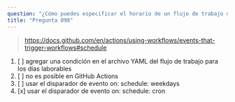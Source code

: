 ```yaml
---
question: "¿Cómo puedes especificar el horario de un flujo de trabajo de GitHub Actions para que se ejecute solo en días laborables?"
title: "Pregunta 098"
---
```


> https://docs.github.com/en/actions/using-workflows/events-that-trigger-workflows#schedule
1. [ ] agregar una condición en el archivo YAML del flujo de trabajo para los días laborables
1. [ ] no es posible en GitHub Actions
1. [ ] usar el disparador de evento on: schedule: weekdays
1. [x] usar el disparador de evento on: schedule: cron

